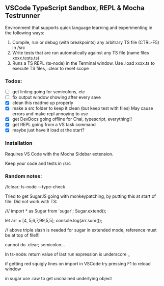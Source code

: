 
## VSCode TypeScript Sandbox, REPL & Mocha Testrunner

Environment that supports quick language learning and experimenting in the following ways:

1. Compile, run or debug (with breakpoints) any arbitrary TS file (CTRL-F5) in /src
2. Write tests that are run automatically against any TS file (name files xxxx.tests.ts)
3. Runs a TS REPL (ts-node) in the Terminal window. Use .load xxxx.ts to execute TS files, .clear to reset scope


### Todos:

+ [ ] get linting going for semicolons, etc
+ [ ] fix output window showing after every save
+ [x] clean this readme up properly
+ [x] make a src folder to keep it clean (but keep test with files) May cause errors and make repl annoying to use
+ [x] get DevDocs going offline for Chai, typescript, everything!!
+ [x] get REPL going from a VS task command
+ [x] maybe just have it load at the start?

### Installation

Requires VS Code with the Mocha Sidebar extension. 

Keep your code and tests in /src

### Random notes:

//clear; ts-node --type-check  

Tried to get SugarJS going with monkeypatching, by putting this at start of file. Did not work with TS:

/// <reference path="./node_modules/sugar/sugar-extended.d.ts" />
import * as Sugar from 'sugar';
Sugar.extend();

let arr = [4, 5,6,7,99,5,5];
console.log(arr.sum());


// above triple slash is needed for sugar in extended mode, 
reference must be at top of file!!!

cannot do .clear; semicolon...

In ts-node: return value of last run expression is underscore _


if getting red squigly lines on import in VSCode try pressing F1 to reload window

in sugar use .raw to get unchained underlying object
